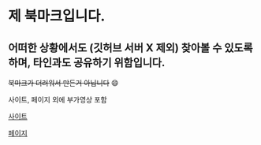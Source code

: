 # 제 북마크입니다.
## 어떠한 상황에서도 (깃허브 서버 X 제외) 찾아볼 수 있도록 하며, 타인과도 공유하기 위함입니다.
~~북마크가 더러워서 만든거 아닙니다~~ :smile:

사이트, 페이지 외에 부가영상 포함






<a href="https://github.com/hbsowo58/bookmark/blob/master/site/site.md"> 사이트 <br>
  
<a href="https://github.com/hbsowo58/bookmark/blob/master/page/page.md"> 페이지 <br>





